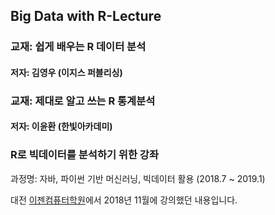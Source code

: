 ## Big Data with R-Lecture

### 교재: 쉽게 배우는 R 데이터 분석
#### 저자: 김영우 (이지스 퍼블리싱)

### 교재: 제대로 알고 쓰는 R 통계분석
#### 저자: 이윤환 (한빛아카데미)

### R로 빅데이터를 분석하기 위한 강좌

과정명: 자바, 파이썬 기반 머신러닝, 빅데이터 활용 (2018.7 ~ 2019.1)

대전 [이젠컴퓨터학원](http://dj.ezenac.co.kr/)에서 2018년 11월에 강의했던 내용입니다.
